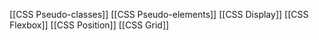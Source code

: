 [[CSS Pseudo-classes]]
[[CSS Pseudo-elements]]
[[CSS Display]]
[[CSS Flexbox]]
[[CSS Position]]
[[CSS Grid]]
